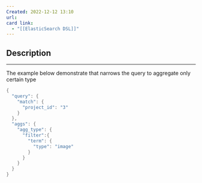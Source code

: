 ```yaml
---
Created: 2022-12-12 13:10
url: 
card link:
  - "[[ElasticSearch DSL]]"
---
```


## Description
---

The example below demonstrate that narrows the query to aggregate only certain type

``` go
{
  "query": {
    "match": {
      "project_id": "3"
    }
  },
  "aggs": {
    "agg_type": {
      "filter":{
        "term": {
          "type": "image"
        }
      }
    }
  }
}

```